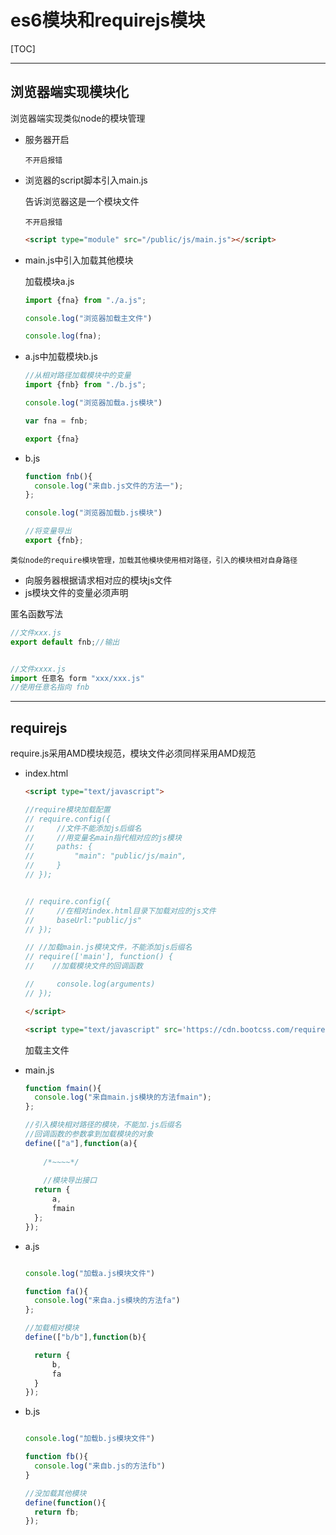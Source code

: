# es6模块和requirejs模块

[TOC]

***

## 浏览器端实现模块化

浏览器端实现类似node的模块管理

+ 服务器开启

  `不开启报错`

+ 浏览器的script脚本引入main.js

  告诉浏览器这是一个模块文件

  `不开启报错`

  ```html
  <script type="module" src="/public/js/main.js"></script>
  ```

+ main.js中引入加载其他模块

  加载模块a.js

  ```js
  import {fna} from "./a.js";
  
  console.log("浏览器加载主文件")
  
  console.log(fna);
  
  ```

+ a.js中加载模块b.js

  ```js
  //从相对路径加载模块中的变量
  import {fnb} from "./b.js";
  
  console.log("浏览器加载a.js模块")
  
  var fna = fnb;
  
  export {fna}
  ```

+ b.js

  ```js
  function fnb(){
  	console.log("来自b.js文件的方法一");
  };
  
  console.log("浏览器加载b.js模块")
  
  //将变量导出
  export {fnb};
  ```

`类似node的require模块管理，加载其他模块使用相对路径，引入的模块相对自身路径`

+ 向服务器根据请求相对应的模块js文件
+ js模块文件的变量必须声明

匿名函数写法

```js
//文件xxx.js
export default fnb;//输出


//文件xxxx.js
import 任意名 form "xxx/xxx.js"
//使用任意名指向 fnb
```



***

## requirejs

require.js采用AMD模块规范，模块文件必须同样采用AMD规范

+ index.html

  ```html
  <script type="text/javascript">
  
  //require模块加载配置
  // require.config({
  //     //文件不能添加js后缀名
  //     //用变量名main指代相对应的js模块
  //     paths: {
  //         "main": "public/js/main",
  //     }
  // });
  
  
  // require.config({
  //     //在相对index.html目录下加载对应的js文件
  //     baseUrl:"public/js"
  // });
  
  // //加载main.js模块文件，不能添加js后缀名
  // require(['main'], function() {
  // 	//加载模块文件的回调函数
  
  //     console.log(arguments)
  // });
  
  </script>
  
  <script type="text/javascript" src='https://cdn.bootcss.com/require.js/2.3.6/require.js' data-main="public/js/main.js"></script>
  ```

  加载主文件

+ main.js

  ```js
  function fmain(){
  	console.log("来自main.js模块的方法fmain");
  };
  
  //引入模块相对路径的模块，不能加.js后缀名
  //回调函数的参数拿到加载模块的对象
  define(["a"],function(a){
      
      /*~~~~*/
      
      //模块导出接口
  	return {
  		a,
  		fmain
  	};
  });
  
  ```

+ a.js

  ```js
  
  console.log("加载a.js模块文件")
  
  function fa(){
  	console.log("来自a.js模块的方法fa")
  };
  
  //加载相对模块
  define(["b/b"],function(b){
  
  	return {
  		b,
  		fa
  	}
  });
  
  ```

+ b.js

  ```js
  
  console.log("加载b.js模块文件")
  
  function fb(){
  	console.log("来自b.js的方法fb")
  }
  
  //没加载其他模块
  define(function(){
  	return fb;
  });
  
  ```

  
